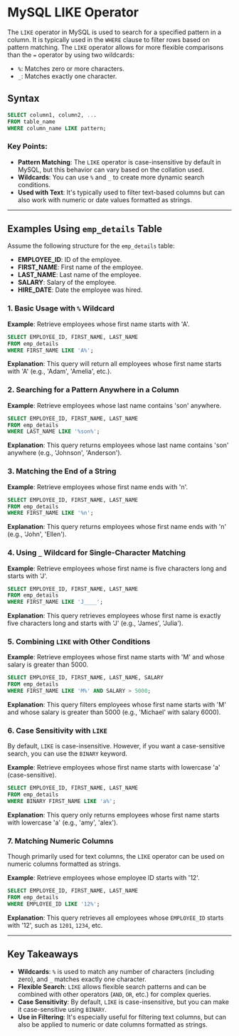 
# MySQL LIKE Operator

The `LIKE` operator in MySQL is used to search for a specified pattern in a column. It is typically used in the `WHERE` clause to filter rows based on pattern matching. The `LIKE` operator allows for more flexible comparisons than the `=` operator by using two wildcards:
- `%`: Matches zero or more characters.
- `_`: Matches exactly one character.

## Syntax
```sql
SELECT column1, column2, ...
FROM table_name
WHERE column_name LIKE pattern;
```

### Key Points:
- **Pattern Matching**: The `LIKE` operator is case-insensitive by default in MySQL, but this behavior can vary based on the collation used.
- **Wildcards**: You can use `%` and `_` to create more dynamic search conditions.
- **Used with Text**: It's typically used to filter text-based columns but can also work with numeric or date values formatted as strings.

---

## Examples Using `emp_details` Table

Assume the following structure for the `emp_details` table:
- **EMPLOYEE_ID**: ID of the employee.
- **FIRST_NAME**: First name of the employee.
- **LAST_NAME**: Last name of the employee.
- **SALARY**: Salary of the employee.
- **HIRE_DATE**: Date the employee was hired.

### 1. Basic Usage with `%` Wildcard

**Example**: Retrieve employees whose first name starts with 'A'.

```sql
SELECT EMPLOYEE_ID, FIRST_NAME, LAST_NAME
FROM emp_details
WHERE FIRST_NAME LIKE 'A%';
```

**Explanation**: This query will return all employees whose first name starts with 'A' (e.g., 'Adam', 'Amelia', etc.).

### 2. Searching for a Pattern Anywhere in a Column

**Example**: Retrieve employees whose last name contains 'son' anywhere.

```sql
SELECT EMPLOYEE_ID, FIRST_NAME, LAST_NAME
FROM emp_details
WHERE LAST_NAME LIKE '%son%';
```

**Explanation**: This query returns employees whose last name contains 'son' anywhere (e.g., 'Johnson', 'Anderson').

### 3. Matching the End of a String

**Example**: Retrieve employees whose first name ends with 'n'.

```sql
SELECT EMPLOYEE_ID, FIRST_NAME, LAST_NAME
FROM emp_details
WHERE FIRST_NAME LIKE '%n';
```

**Explanation**: This query returns employees whose first name ends with 'n' (e.g., 'John', 'Ellen').

### 4. Using `_` Wildcard for Single-Character Matching

**Example**: Retrieve employees whose first name is five characters long and starts with 'J'.

```sql
SELECT EMPLOYEE_ID, FIRST_NAME, LAST_NAME
FROM emp_details
WHERE FIRST_NAME LIKE 'J____';
```

**Explanation**: This query retrieves employees whose first name is exactly five characters long and starts with 'J' (e.g., 'James', 'Julia').

### 5. Combining `LIKE` with Other Conditions

**Example**: Retrieve employees whose first name starts with 'M' and whose salary is greater than 5000.

```sql
SELECT EMPLOYEE_ID, FIRST_NAME, LAST_NAME, SALARY
FROM emp_details
WHERE FIRST_NAME LIKE 'M%' AND SALARY > 5000;
```

**Explanation**: This query filters employees whose first name starts with 'M' and whose salary is greater than 5000 (e.g., 'Michael' with salary 6000).

### 6. Case Sensitivity with `LIKE`

By default, `LIKE` is case-insensitive. However, if you want a case-sensitive search, you can use the `BINARY` keyword.

**Example**: Retrieve employees whose first name starts with lowercase 'a' (case-sensitive).

```sql
SELECT EMPLOYEE_ID, FIRST_NAME, LAST_NAME
FROM emp_details
WHERE BINARY FIRST_NAME LIKE 'a%';
```

**Explanation**: This query only returns employees whose first name starts with lowercase 'a' (e.g., 'amy', 'alex').

### 7. Matching Numeric Columns

Though primarily used for text columns, the `LIKE` operator can be used on numeric columns formatted as strings.

**Example**: Retrieve employees whose employee ID starts with '12'.

```sql
SELECT EMPLOYEE_ID, FIRST_NAME, LAST_NAME
FROM emp_details
WHERE EMPLOYEE_ID LIKE '12%';
```

**Explanation**: This query retrieves all employees whose `EMPLOYEE_ID` starts with '12', such as `1201`, `1234`, etc.

---

## Key Takeaways

- **Wildcards**: `%` is used to match any number of characters (including zero), and `_` matches exactly one character.
- **Flexible Search**: `LIKE` allows flexible search patterns and can be combined with other operators (`AND`, `OR`, etc.) for complex queries.
- **Case Sensitivity**: By default, `LIKE` is case-insensitive, but you can make it case-sensitive using `BINARY`.
- **Use in Filtering**: It's especially useful for filtering text columns, but can also be applied to numeric or date columns formatted as strings.

